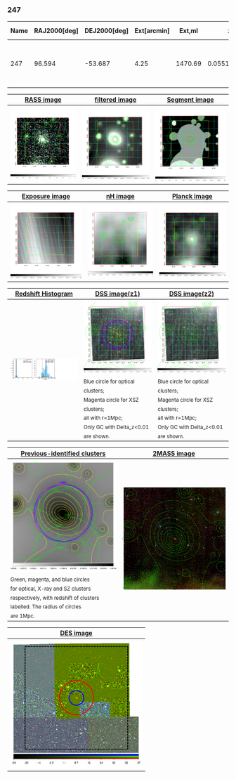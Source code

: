 <div STYLE="page-break-after: always;"></div>

### 247

|Name|RAJ2000[deg]|DEJ2000[deg] |Ext[arcmin]| Ext,ml | z | z_src| C|GC(XSZ,Delta_z<0.01)| GC(OPT,Delta_z<0.01)|GC| R_sig[arcmin] | R500[arcmin] | R500[Mpc]| CRsig[c/s] | CR500[c/s] |L500[1E44 erg/s]|F500[1E-12 erg/s/cm^2]| M500[1E14 Msun]|Tx[keV]|Cnt_sig|Beta|Rc[arcmin]|Comment|Alias|
|---|---|---|---|---|---|------|---|--------|---------|----------|---|---|---|---|---|---|---|---|---|---|---|---|---|---|
|247| 96.594| -53.687| 4.25| 1470.69| 0.0551(0.005)| z1, z_xsz| B| MCXC, PSZ2, Tar, XB| A, N| A, MCXC, N, PSZ2, Tar, XB| 31.612| 15.766| 1.013| 1.148(0.048)| 1.060(0.044)| 1.380(0.027)| 19.076(0.375)| 3.11(0.03)| 4.39(0.03)| 1405.8| 0.602(-0.013+0.014)| 4.297(-0.226+0.242)| -| k495|

|[RASS image](../image/247/247_img.pdf)|[filtered image](../image/247/247_fil.pdf)|[Segment image](../image/247/247_seg.pdf)|
|-------------------|--------------------|-------------------|
| <img src="../image/247/247_img.png" width="300">  | <img src="../image/247/247_fil.png" width="300">   | <img src="../image/247/247_seg.png" width="300">  |

|[Exposure image](../image/247/247_mex.pdf)| [nH image](../image/247/247_nh.pdf)| [Planck image](../image/247/247_p.pdf)|
|-------------------|--------------------|-------------------|
|<img src="../image/247/247_mex.png" width="300">   | <img src="../image/247/247_nh.png" width="300">    | <img src="../image/247/247_p.png" width="300"> |

|[Redshift Histogram](../image/247/247_zg.pdf) | [DSS image(z1)](../image/247/247_dss_z1.pdf)      |  [DSS image(z2)](../image/247/247_dss_z2.pdf)    |
|-------------------|--------------------|-------------------|
|<img src="../image/247/247_zg.png" width="300"> |<img src="../image/247/247_dss_z1.png" width="300"> <sub><br>Blue circle for optical clusters; <br>Magenta circle for XSZ clusters; <br>all with r=1Mpc; <br>Only GC with Delta_z<0.01 are shown. </sub>| <img src="../image/247/247_dss_z2.png" width="300"><sub><br>Blue circle for optical clusters; <br>Magenta circle for XSZ clusters; <br>all with r=1Mpc; <br>Only GC with Delta_z<0.01 are shown. </sub> |

|[Previous-identified clusters](../image/247/247_gc.pdf) | [2MASS image](../image/247/247_2mass.pdf)      |
|-------------------|-------------------|
|<img src=../image/247/247_gc.png width="300"> <br><sub>Green, magenta, and blue circles <br>for optical, X-ray and SZ clusters <br>respectively, with redshift of clusters <br>labelled. The radius of circles <br>are 1Mpc.</sub>|<img src="../image/247/247_2mass.png" width="300">  |

|[DES image](../image/247/247_des.pdf)   |
|-------------------|
| <img src="../image/247/247_des.png" width="300">  |
